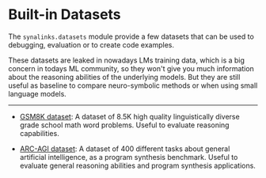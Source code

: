 # Built-in Datasets

The `synalinks.datasets` module provide a few datasets that can be used to debugging, evaluation or to create code examples.

These datasets are leaked in nowadays LMs training data, which is a big concern in todays ML community, so they won't give you much information about the reasoning abilities of the underlying models. But they are still useful as baseline to compare neuro-symbolic methods or when using small language models.

---

- [GSM8K dataset](GSM8K.md): A dataset of 8.5K high quality linguistically diverse grade school math word problems. Useful to evaluate reasoning capabilities.

- [ARC-AGI dataset](ARC-AGI.md): A dataset of 400 different tasks about general artificial intelligence, as a program synthesis benchmark. Useful to evaluate general reasoning abilities and program synthesis applications.